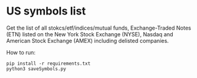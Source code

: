 # US symbols list

Get the list of all stokcs/etf/indices/mutual funds, Exchange-Traded Notes (ETN) listed on the New York Stock Exchange (NYSE), Nasdaq and American Stock Exchange (AMEX) including delisted companies.

How to run:
```
pip install -r requirements.txt
python3 saveSymbols.py
```

